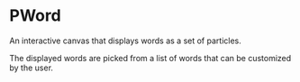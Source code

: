 # PWord
An interactive canvas that displays words as a set of particles.

The displayed words are picked from a list of words that can be customized by the user. 
